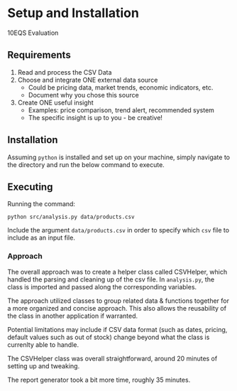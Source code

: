 # Setup and Installation

10EQS Evaluation

## Requirements

1. Read and process the CSV Data
2. Choose and integrate ONE external data source
    - Could be pricing data, market trends, economic indicators, etc.
    - Document why you chose this source
3. Create ONE useful insight
    - Examples: price comparison, trend alert, recommended system
    - The specific insight is up to you - be creative!

## Installation

Assuming `python` is installed and set up on your machine, simply navigate to the directory and run the below command to execute.

## Executing

Running the command:

```code
python src/analysis.py data/products.csv
```

Include the argument `data/products.csv` in order to specify which `csv` file to include as an input file.

### Approach

The overall approach was to create a helper class called CSVHelper, which handled the parsing and cleaning up of the csv file. In `analysis.py`, the class is imported and passed along the corresponding variables.

The approach utilized classes to group related data & functions together for a more organized and concise approach. This also allows the reusability of the class in another application if warranted.

Potential limitations may include if CSV data format (such as dates, pricing, default values such as out of stock) change beyond what the class is currenlty able to handle.

The CSVHelper class was overall straightforward, around 20 minutes of setting up and tweaking.

The report generator took a bit more time, roughly 35 minutes.